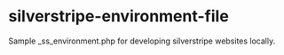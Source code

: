 # silverstripe-environment-file
Sample _ss_environment.php for developing silverstripe websites locally.
